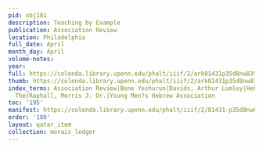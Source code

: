 ```yaml
---
pid: obj181
description: Teaching by Example
publication: Association Review
location: Philadelphia
full_date: April
month_day: April
volume-notes:
year:
full: https://colenda.library.upenn.edu/phalt/iiif/2/ark81431p35d8nw83%2FSHA256E-s7547041--4f261bc5db92de997ff24361c0a014d0faf56bd128150b3dd2a8ff3afe72e74a.jpeg/full/3500,/0/default.jpg
thumb: https://colenda.library.upenn.edu/phalt/iiif/2/ark81431p35d8nw83%2FSHA256E-s7547041--4f261bc5db92de997ff24361c0a014d0faf56bd128150b3dd2a8ff3afe72e74a.jpeg/full/!200,200/0/default.jpg
index_terms: Association Review|Bene Yeshurun|Davids, Arthur Lumley|Hebrew Review,
  The|Raphall, Morris J. Dr.|Young Men?s Hebrew Association
toc: '195'
manifest: https://colenda.library.upenn.edu/phalt/iiif/2/81431-p35d8nw83/manifest
order: '180'
layout: qatar_item
collection: morais_ledger
---
```

